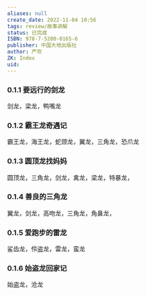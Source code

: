 ```yaml
---
aliases: null
create_date: 2022-11-04 10:56
tags: review/故事讲解
status: 已完成
ISBN: 978-7-5200-0165-6
publisher: 中国大地出版社
author: 严欢
ZK: Index
uid: 
---
```



### 0.1.1 要远行的剑龙

剑龙，梁龙，鸭嘴龙

### 0.1.2 霸王龙奇遇记

霸王龙，海王龙，蛇颈龙，翼龙，三角龙，恐爪龙

### 0.1.3 圆顶龙找妈妈

圆顶龙，三角龙，剑龙，禽龙，梁龙，特暴龙，

### 0.1.4 善良的三角龙

翼龙，剑龙，高吻龙，三角龙，角鼻龙，

### 0.1.5 爱跑步的雷龙

鲨齿龙，伶盗龙，雷龙，蛮龙

### 0.1.6 始盗龙回家记

始盗龙，沧龙